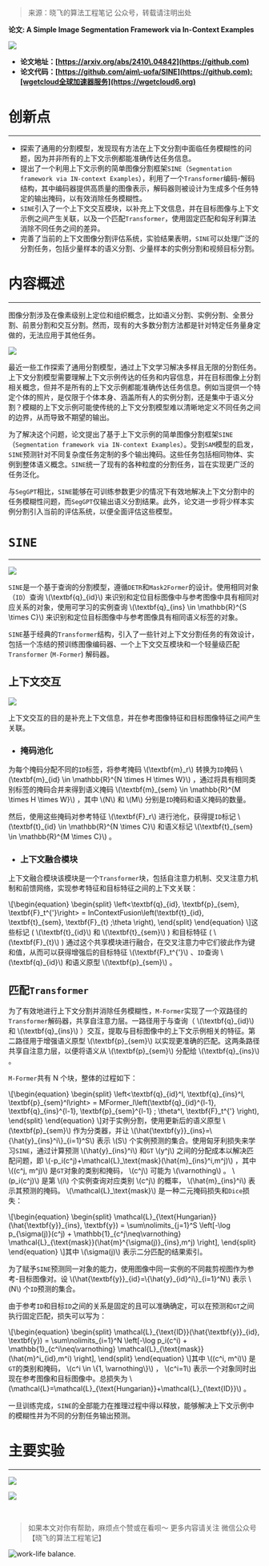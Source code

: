 

> 来源：晓飞的算法工程笔记 公众号，转载请注明出处


**论文: A Simple Image Segmentation Framework via In\-Context Examples**


![](https://i-blog.csdnimg.cn/img_convert/4c23adfd4d3a01b403e43c89c7a8974d.png)


* **论文地址：[https://arxiv.org/abs/2410\.04842](https://github.com)**
* **论文代码：[https://github.com/aim\-uofa/SINE](https://github.com):[wgetcloud全球加速器服务](https://wgetcloud6.org)**


# 创新点




---


* 探索了通用的分割模型，发现现有方法在上下文分割中面临任务模糊性的问题，因为并非所有的上下文示例都能准确传达任务信息。
* 提出了一个利用上下文示例的简单图像分割框架`SINE`（`Segmentation framework via IN-context Examples`），利用了一个`Transformer`编码\-解码结构，其中编码器提供高质量的图像表示，解码器则被设计为生成多个任务特定的输出掩码，以有效消除任务模糊性。
* `SINE`引入了一个上下文交互模块，以补充上下文信息，并在目标图像与上下文示例之间产生关联，以及一个匹配`Transformer`，使用固定匹配和匈牙利算法消除不同任务之间的差异。
* 完善了当前的上下文图像分割评估系统，实验结果表明，`SINE`可以处理广泛的分割任务，包括少量样本的语义分割、少量样本的实例分割和视频目标分割。


# 内容概述




---


图像分割涉及在像素级别上定位和组织概念，比如语义分割、实例分割、全景分割、前景分割和交互分割。然而，现有的大多数分割方法都是针对特定任务量身定做的，无法应用于其他任务。


![](https://i-blog.csdnimg.cn/img_convert/8ae8fb275c94307cbbdd1a22a7e77d87.png)


最近一些工作探索了通用分割模型，通过上下文学习解决多样且无限的分割任务。上下文分割模型需要理解上下文示例传达的任务和内容信息，并在目标图像上分割相关概念，但并不是所有的上下文示例都能准确传达任务信息。例如当提供一个特定个体的照片，是仅限于个体本身、涵盖所有人的实例分割，还是集中于语义分割？模糊的上下文示例可能使传统的上下文分割模型难以清晰地定义不同任务之间的边界，从而导致不期望的输出。


为了解决这个问题，论文提出了基于上下文示例的简单图像分割框架`SINE`（`Segmentation framework via IN-context Examples`）。受到`SAM`模型的启发，`SINE`预测针对不同复杂度任务定制的多个输出掩码。这些任务包括相同物体、实例到整体语义概念。`SINE`统一了现有的各种粒度的分割任务，旨在实现更广泛的任务泛化。


与`SegGPT`相比，`SINE`能够在可训练参数更少的情况下有效地解决上下文分割中的任务模糊性问题，而`SegGPT`仅输出语义分割结果。此外，论文进一步将少样本实例分割引入当前的评估系统，以便全面评估这些模型。


# `SINE`




---


![](https://i-blog.csdnimg.cn/img_convert/9414fd3c5c1c18905c970f1092dc7e40.png)


`SINE`是一个基于查询的分割模型，遵循`DETR`和`Mask2Former`的设计。使用相同对象（`ID`）查询 \\(\\textbf{q}\_{id}\\) 来识别和定位目标图像中与参考图像中具有相同对应关系的对象，使用可学习的实例查询 \\(\\textbf{q}\_{ins} \\in \\mathbb{R}^{S \\times C}\\) 来识别和定位目标图像中与参考图像具有相同语义标签的对象。


`SINE`基于经典的`Transformer`结构，引入了一些针对上下文分割任务的有效设计，包括一个冻结的预训练图像编码器、一个上下文交互模块和一个轻量级匹配`Transformer` (`M-Former`) 解码器。


## 上下文交互


![](https://i-blog.csdnimg.cn/img_convert/ba54e5ff2353feac3fff5636eda2b868.png)


上下文交互的目的是补充上下文信息，并在参考图像特征和目标图像特征之间产生关联。


* ### 掩码池化


为每个掩码分配不同的`ID`标签，将参考掩码 \\(\\textbf{m}\_r\\) 转换为`ID`掩码 \\(\\textbf{m}\_{id} \\in \\mathbb{R}^{N \\times H \\times W}\\) ，通过将具有相同类别标签的掩码合并来得到语义掩码 \\(\\textbf{m}\_{sem} \\in \\mathbb{R}^{M \\times H \\times W}\\) ，其中 \\(N\\) 和 \\(M\\) 分别是`ID`掩码和语义掩码的数量。


然后，使用这些掩码对参考特征 \\(\\textbf{F}\_r\\) 进行池化，获得提`ID`标记 \\(\\textbf{t}\_{id} \\in \\mathbb{R}^{N \\times C}\\) 和语义标记 \\(\\textbf{t}\_{sem} \\in \\mathbb{R}^{M \\times C}\\) 。


* ### 上下文融合模块


上下文融合模块该模块是一个`Transformer`块，包括自注意力机制、交叉注意力机制和前馈网络，实现参考特征和目标特征之间的上下文关联：


\\\[\\begin{equation}
\\begin{split}
\\left\<\\textbf{q}\_{id}, \\textbf{p}\_{sem}, \\textbf{F}\_t^{'}\\right\> \= InContextFusion\\left(\\textbf{t}\_{id}, \\textbf{t}\_{sem}, \\textbf{F}\_{t} ;\\theta \\right),
\\end{split}
\\end{equation}
\\]这些标记 ( \\(\\textbf{t}\_{id}\\) 和 \\(\\textbf{t}\_{sem}\\) ) 和目标特征 ( \\(\\textbf{F}\_{t}\\) ) 通过这个共享模块进行融合，在交叉注意力中它们彼此作为键和值，从而可以获得增强后的目标特征 \\(\\textbf{F}\_t^{'}\\) 、`ID`查询 \\(\\textbf{q}\_{id}\\) 和语义原型 \\(\\textbf{p}\_{sem}\\) 。


## 匹配`Transformer`


为了有效地进行上下文分割并消除任务模糊性，`M-Former`实现了一个双路径的`Transformer`解码器，共享自注意力层。一路径用于与查询（ \\(\\textbf{q}\_{id}\\) 和 \\(\\textbf{q}\_{ins}\\) ）交互，提取与目标图像中的上下文示例相关的特征。第二路径用于增强语义原型 \\(\\textbf{p}\_{sem}\\) 以实现更准确的匹配。这两条路径共享自注意力层，以便将语义从 \\(\\textbf{p}\_{sem}\\) 分配给 \\(\\textbf{q}\_{ins}\\) 。


`M-Former`共有 N 个块，整体的过程如下：


\\\[\\begin{equation}
\\begin{split}
\\left\<\\textbf{q}\_{id}^l, \\textbf{q}\_{ins}^l, \\textbf{p}\_{sem}^l\\right\> \= MFormer\_l\\left(\\textbf{q}\_{id}^{l\-1}, \\textbf{q}\_{ins}^{l\-1}, \\textbf{p}\_{sem}^{l\-1} ; \\theta^l, \\textbf{F}\_t^{'} \\right),
\\end{split}
\\end{equation}
\\]对于实例分割，使用更新后的语义原型 \\(\\textbf{p}\_{sem}\\) 作为分类器，并让 \\(\\hat{\\textbf{y}}\_{ins}\=\\{\\hat{y}\_{ins}^i\\}\_{i\=1}^S\\) 表示 \\(S\\) 个实例预测的集合。使用匈牙利损失来学习`SINE`，通过计算预测 \\(\\hat{y}\_{ins}^i\\) 和`GT` \\(y^j\\) 之间的分配成本以解决匹配问题，即 \\(\-p\_i(c^j)\+\\mathcal{L}\_\\text{mask}(\\hat{m}\_{ins}^i,m^j)\\) ，其中 \\((c^j, m^j)\\) 是`GT`对象的类别和掩码， \\(c^j\\) 可能为 \\(\\varnothing\\) 。 \\(p\_i(c^j)\\) 是第 \\(i\\) 个实例查询对应类别 \\(c^j\\) 的概率， \\(\\hat{m}\_{ins}^i\\) 表示其预测的掩码。 \\(\\mathcal{L}\_\\text{mask}\\) 是一种二元掩码损失和`Dice`损失：


\\\[\\begin{equation}
\\begin{split}
\\mathcal{L}\_{\\text{Hungarian}}(\\hat{\\textbf{y}}\_{ins}, \\textbf{y}) \= \\sum\\nolimits\_{j\=1}^S \\left\[\-\\log p\_{\\sigma(j)}(c^j)
\+ \\mathbb{1}\_{c^j\\neq\\varnothing} \\mathcal{L}\_{\\text{mask}}(\\hat{m}^{\\sigma(j)}\_{ins},m^j) \\right],
\\end{split}
\\end{equation}
\\]其中 \\(\\sigma(j)\\) 表示二分匹配的结果索引。


为了赋予`SINE`预测同一对象的能力，使用图像中同一实例的不同裁剪视图作为参考\-目标图像对。设 \\(\\hat{\\textbf{y}}\_{id}\=\\{\\hat{y}\_{id}^i\\}\_{i\=1}^N\\) 表示 \\(N\\) 个`ID`预测的集合。


由于参考`ID`和目标`ID`之间的关系是固定的且可以准确确定，可以在预测和`GT`之间执行固定匹配，损失可以写为：


\\\[\\begin{equation}
\\begin{split}
\\mathcal{L}\_{\\text{ID}}(\\hat{\\textbf{y}}\_{id}, \\textbf{y}) \= \\sum\\nolimits\_{i\=1}^N \\left\[\-\\log p\_i(c^i)
\+ \\mathbb{1}\_{c^i\\neq\\varnothing} \\mathcal{L}\_{\\text{mask}}(\\hat{m}^i\_{id},m^i) \\right],
\\end{split}
\\end{equation}
\\]其中 \\((c^i, m^i)\\) 是`GT`的类别和掩码， \\(c^i \\in \\{1, \\varnothing\\}\\) ， \\(c^i\=1\\) 表示一个对象同时出现在参考图像和目标图像中。总损失为 \\(\\mathcal{L}\=\\mathcal{L}\_{\\text{Hungarian}}\+\\mathcal{L}\_{\\text{ID}}\\) 。


一旦训练完成，`SINE`的全部能力在推理过程中得以释放，能够解决上下文示例中的模糊性并为不同的分割任务输出预测。


# 主要实验




---


![](https://i-blog.csdnimg.cn/img_convert/884db99baf3c2f1da623ed70828a8810.png)


![](https://i-blog.csdnimg.cn/img_convert/3f4ace27c912d57609a8d1aceb317ce9.png)


 
 
 



> 如果本文对你有帮助，麻烦点个赞或在看呗～
> 更多内容请关注 微信公众号【晓飞的算法工程笔记】


![work-life balance.](https://i-blog.csdnimg.cn/img_convert/9c0cf685ed20b05b4802fc70cddeebef.webp?x-oss-process=image/format,png)


